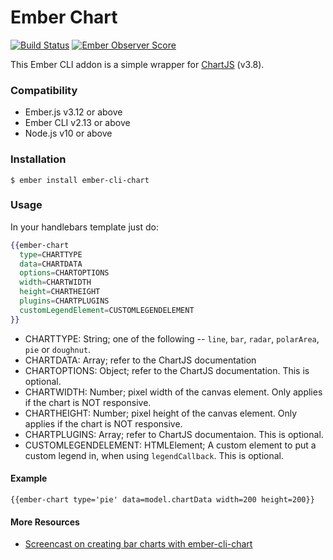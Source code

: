 # Ember Chart

[![Build Status](https://travis-ci.org/aomran/ember-cli-chart.svg)](https://travis-ci.org/aomran/ember-cli-chart)
[![Ember Observer Score](https://emberobserver.com/badges/ember-cli-chart.svg)](https://emberobserver.com/addons/ember-cli-chart)

This Ember CLI addon is a simple wrapper for [ChartJS](http://www.chartjs.org/) (v3.8).

### Compatibility

- Ember.js v3.12 or above
- Ember CLI v2.13 or above
- Node.js v10 or above

### Installation

```
$ ember install ember-cli-chart
```

### Usage

In your handlebars template just do:

```hbs
{{ember-chart
  type=CHARTTYPE
  data=CHARTDATA
  options=CHARTOPTIONS
  width=CHARTWIDTH
  height=CHARTHEIGHT
  plugins=CHARTPLUGINS
  customLegendElement=CUSTOMLEGENDELEMENT
}}
```

- CHARTTYPE: String; one of the following -- `line`, `bar`, `radar`, `polarArea`, `pie` or `doughnut`.
- CHARTDATA: Array; refer to the ChartJS documentation
- CHARTOPTIONS: Object; refer to the ChartJS documentation. This is optional.
- CHARTWIDTH: Number; pixel width of the canvas element. Only applies if the chart is NOT responsive.
- CHARTHEIGHT: Number; pixel height of the canvas element. Only applies if the chart is NOT responsive.
- CHARTPLUGINS: Array; refer to ChartJS documentaion. This is optional.
- CUSTOMLEGENDELEMENT: HTMLElement; A custom element to put a custom legend in, when using `legendCallback`. This is optional.

#### Example

```
{{ember-chart type='pie' data=model.chartData width=200 height=200}}
```

#### More Resources

- [Screencast on creating bar charts with ember-cli-chart](https://www.emberscreencasts.com/posts/46-bar-charts-with-ember-cli-chart)
